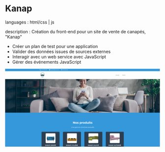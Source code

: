 # Kanap #

languages : html/css | js

description : Création du front-end pour un site de vente de canapés, "Kanap"


- Créer un plan de test pour une application
- Valider des données issues de sources externes
- Interagir avec un web service avec JavaScript
- Gérer des événements JavaScript

![maquettes mobile](front/images/autres/projet-kanap-image-1.png)
